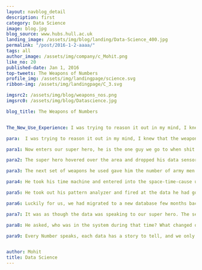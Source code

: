 ```yaml
---
layout: navblog_detail
description: first
category: Data Science
image: blog.jpg
blog_source: www.hubs.hull.ac.uk
landing_image: /assets/img/blog/landing/Data-Science_400.jpg
permalink: "/post/2016-1-2-aaaa/"
tags: all
author_image: /assets/img/company/c_Mohit.png
like_no: 20
published-date: Jan 1, 2016
top-tweets: The Weapons of Numbers
profile_img: /assets/img/landingpage/science.svg
ribbon-img: /assets/img/landingpage/C_3.svg

imgsrc2: /assets/img/blog/weapons_nos.png
imgsrc0: /assets/img/blog/Datascience.jpg

blog_title: The Weapons of Numbers


The_New_Use_Experience: I was trying to reason it out in my mind, I knew that the weapon cannot function without someone triggering it. Only people who could trigger this was by the messages that were coming in from a designated source system. No one outside of this source had the ability to trigger this.

para:  I was trying to reason it out in my mind, I knew that the weapon cannot function without someone triggering it. Only people who could trigger this was by the messages that were coming in from a designated source system. No one outside of this source had the ability to trigger this. My analysis turned out to be true, I could see that there were half a million army of messages marching in and each one of them were aiming and shooting down at the target database. These army were wearing the uniforms and they were pouring in like the storm troopers of the source application. But how could it be, I knew there was neither breach in our system... nor in the source system and the numbers were too huge to be true... looking at those numbers I was excited to see that the weapon I wrote was able to function the way we wanted even in this huge influx of messages...  but the sad part was it was jeopardizing the database's life and destroying my own home. This was when I had to call our super hero. 

para1: Now enters our super hero, he is the one guy we go to when shit breaks. He is powerful, focused and equipped with lot of data analytics, I quickly blurted out the facts of the problem and told him about the possible entries & exits of this code maze. I added here could be no breach in the system. 

para2: The super hero hovered over the area and dropped his data sensors all over the place. The first set of data results came in soon, his query gave out that the army of messages were wearing a specific uniform from the source. With this he minimized his scope of problem to only those specific army men.  He shot some more spy queries into the direction of the army and soon they returned with data like counts of how many army men were marching at a point of time. 

para3: The next set of weapons he used gave him the number of army men that the system was dealing with per day. According to me, the numbers were like at least 10x times the normal army that marches. Our super hero had to run couple more queries and soon he started seeing the patterns that each day the number of army marching was increasing, Week by week it was slowly increasing.

para4: He took his time machine and entered into the space-time-cause universe and started tracing back into days and into the past to find out when did the army started marching, how long have been the army started marching. The time machine only took him to a month back and there we could see that the army was on a move from over a month now and we never got a hint of their movements. He came back to the present and we still didn’t have answers to when it all started. 

para5: He took out his pattern analyzer and fired at the data he had got from his time travel. Soon he could see what we couldn’t see amongst the chaos. He could see that the same group of army or soldiers came back every day and were detonating the weapon. He could see that on the first week of that month they were coming four times a day, by mid of the month they were coming 5 times a day and now they have started to get more aggressive and were appearing 6 -7 times every day.. This was the kind of an infinite loop where you cannot get out of it... it was like the matrix Revolutions where the number of replicas of the same agent was increasing day on day. The pattern was clear, the cancer was spreading.

para6: Luckily for us, we had migrated to a new database few months back, so the data logs for the previous year was lying in the old database. Since I had the key maker, I got the key to the old database and our super hero entered the door and fired all his data analysis query weapons on the old database. He could see that the daily rate of the army which used to be in few hundreds or thousands whole of last year, was now suddenly 200x to 400x times.

para7: It was as though the data was speaking to our super hero. The sensors, monitors and queries he fired and with access to the old and new data, he triggered his merge weapon on the data. After merge he used the plotting gadget to plot them on a graph. Soon the pictures started to fit in, he throwed his numbers and dates around the plotter, his data analytic suite of gadgets drew a trace of the actual growth rate of the message army. The graph he plotted out showed it clear, And we all could see, the point of influx, the point where and when exactly it all started... It started during November, just couple of weeks before the holiday season.

para8: He asked, who was in the system during that time? What changed on that date? And i knew, there was a change that was done to the code function. But it was unrelated to this, I stopped reasoning in my head and we quickly opened up the code and analyzed and finally we tracked it... There it was, the Agent Mr. Smith laughing at me... It had been the cause of this cancer and from that day it had been multiplying and replicating itself in the matrix. If it was not for our super hero and his data analytics tool we wouldn''t have figured this out... There was something I learnt, 

para9: Every Number speaks, each data has a story to tell, and we only need someone who can listen. DataOps …is the need of the hour.


author: Mohit
title: Data Science
---
```




